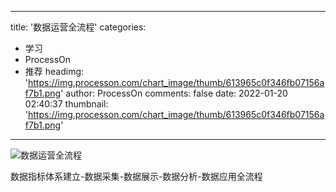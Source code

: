 
---
title: '数据运营全流程'
categories: 
 - 学习
 - ProcessOn
 - 推荐
headimg: 'https://img.processon.com/chart_image/thumb/613965c0f346fb07156af7b1.png'
author: ProcessOn
comments: false
date: 2022-01-20 02:40:37
thumbnail: 'https://img.processon.com/chart_image/thumb/613965c0f346fb07156af7b1.png'
---

<div>   
<img class="thumb" alt="数据运营全流程" src="https://img.processon.com/chart_image/thumb/613965c0f346fb07156af7b1.png" referrerpolicy="no-referrer">
<p>数据指标体系建立-数据采集-数据展示-数据分析-数据应用全流程</p>  
</div>
            